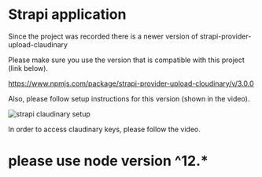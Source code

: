 # Strapi application

Since the project was recorded there is a newer version of
strapi-provider-upload-claudinary

Please make sure you use the version that is compatible with this project (link below).

https://www.npmjs.com/package/strapi-provider-upload-cloudinary/v/3.0.0

Also, please follow setup instructions for this version (shown in the video).

![strapi claudinary setup](./claudinary.png)

In order to access claudinary keys, please follow the video.

# please use node version ^12.\*
